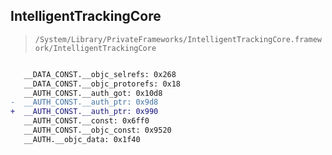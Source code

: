 ## IntelligentTrackingCore

> `/System/Library/PrivateFrameworks/IntelligentTrackingCore.framework/IntelligentTrackingCore`

```diff

   __DATA_CONST.__objc_selrefs: 0x268
   __DATA_CONST.__objc_protorefs: 0x18
   __AUTH_CONST.__auth_got: 0x10d8
-  __AUTH_CONST.__auth_ptr: 0x9d8
+  __AUTH_CONST.__auth_ptr: 0x990
   __AUTH_CONST.__const: 0x6ff0
   __AUTH_CONST.__objc_const: 0x9520
   __AUTH.__objc_data: 0x1f40

```
